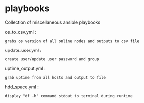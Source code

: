 # playbooks
Collection of miscellaneous ansible playbooks

os_to_csv.yml :
  
    grabs os version of all online nodes and outputs to csv file

update_user.yml :
     
    create user/update user password and group

uptime_output.yml :

    grab uptime from all hosts and output to file
    
hdd_space.yml :

    display "df -h" command stdout to terminal during runtime
